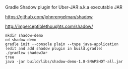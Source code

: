 Gradle Shadow plugin for Uber-JAR a.k.a executable JAR

https://github.com/johnrengelman/shadow

http://imperceptiblethoughts.com/shadow/

```
mkdir shadow-demo
cd shadow-demo
gradle init --console plain --type java-application
(edit and add shadow plugin in build.gradle)
./gradlew shadowJar
tree
java -jar build/libs/shadow-demo-1.0-SNAPSHOT-all.jar
```